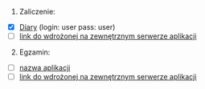 1. Zaliczenie:
  - [x] [Diary](notesapp) (login: user pass: user)
  - [ ] [link do wdrożonej na zewnętrznym serwerze aplikacji](/)
2. Egzamin:
  - [ ] [nazwa aplikacji](egzamin)
  - [ ] [link do wdrożonej na zewnętrznym serwerze aplikacji](/)
